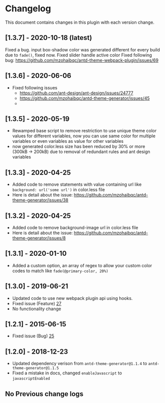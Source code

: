 # Changelog
This document contains changes in this plugin with each version change.

## [1.3.7] - 2020-10-18 (latest)
Fixed a bug. input box-shadow color was generated different for every build due to `fade()`, fixed now. Fixed slider handle active color
Fixed following bug:
https://github.com/mzohaibqc/antd-theme-webpack-plugin/issues/69
## [1.3.6] - 2020-06-06
- Fixed following issues
    - https://github.com/ant-design/ant-design/issues/24777
    - https://github.com/mzohaibqc/antd-theme-generator/issues/45
    - 
## [1.3.5] - 2020-05-19
- Rewamped base script to remove restriction to use unique theme color values for different variables, now you can use same color for multiple variables or even 
 variables as value for other variables
- now generated color.less size has been reduced by 30% or more (300kB -> 200kB) due to removal of redundant rules and ant design variables


## [1.3.3] - 2020-04-25
- Added code to remove statements with value containing url like `background: url('some url')`  in color.less file
- Here is detail about the issue: https://github.com/mzohaibqc/antd-theme-generator/issues/38
  

## [1.3.2] - 2020-04-25
- Added code to remove background-image url in color.less file
- Here is detail about the issue: https://github.com/mzohaibqc/antd-theme-generator/issues/8


## [1.3.1] - 2020-01-10
- Added a custom option, an array of regex to allow your custom color codes to match like `fade(@primary-color, 20%)`

## [1.3.0] - 2019-06-21
- Updated code to use new webpack plugin api using hooks.
- Fixed issue (Feature) [27](https://github.com/mzohaibqc/antd-theme-webpack-plugin/issues/27)
- No functionality change

## [1.2.1] - 2015-06-15
- Fixed issue (Bug) [25](https://github.com/mzohaibqc/antd-theme-webpack-plugin/issues/25)

## [1.2.0] - 2018-12-23
- Updated dependency verison from `antd-theme-generator@1.1.4` to `antd-theme-generator@1.1.5`
- Fixed a mistake in docs, changed `enableJavascript` to `javascriptEnabled`

## No Previous change logs